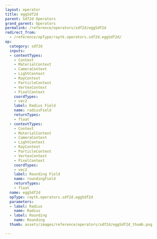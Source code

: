 ```yaml
---
layout: operator
title: eggSdf2d
parent: Sdf2d Operators
grand_parent: Operators
permalink: /reference/operators/sdf2d/eggSdf2d
redirect_from:
  - /reference/opType/raytk.operators.sdf2d.eggSdf2d/
op:
  category: sdf2d
  inputs:
  - contextTypes:
    - Context
    - MaterialContext
    - CameraContext
    - LightContext
    - RayContext
    - ParticleContext
    - VertexContext
    - PixelContext
    coordTypes:
    - vec2
    label: Radius Field
    name: radiusField
    returnTypes:
    - float
  - contextTypes:
    - Context
    - MaterialContext
    - CameraContext
    - LightContext
    - RayContext
    - ParticleContext
    - VertexContext
    - PixelContext
    coordTypes:
    - vec2
    label: Rounding Field
    name: roundingField
    returnTypes:
    - float
  name: eggSdf2d
  opType: raytk.operators.sdf2d.eggSdf2d
  parameters:
  - label: Radius
    name: Radius
  - label: Rounding
    name: Rounding
  thumb: assets/images/reference/operators/sdf2d/eggSdf2d_thumb.png

---
```

